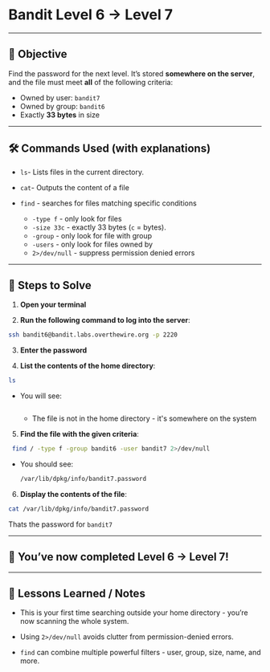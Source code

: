 # Bandit Level 6 → Level 7

---

## 🎯 Objective

Find the password for the next level. It’s stored **somewhere on the server**, and the file must meet **all** of the following criteria:

- Owned by user: `bandit7`
- Owned by group: `bandit6`
- Exactly **33 bytes** in size


---


## 🛠️ Commands Used (with explanations)

- `ls`- Lists files in the current directory.

- `cat`- Outputs the content of a file

- `find` - searches for files matching specific conditions
   - `-type f` - only look for files
   - `-size 33c` - exactly 33 bytes (`c` = bytes).
   - `-group` - only look for file with group
   - `-users` - only look for files owned by
   - `2>/dev/null` - suppress permission denied errors

---

## 🚀 Steps to Solve
1. **Open your terminal**

2. **Run the following command to log into the server**:

```bash
ssh bandit6@bandit.labs.overthewire.org -p 2220
```

3. **Enter the password**

4. **List the contents of the home directory**:
```bash
ls
```
  - You will see:
    ```bash
    ```
    - The file is not in the home directory - it's somewhere on the system

5. **Find the file with the given criteria**:
```bash
 find / -type f -group bandit6 -user bandit7 2>/dev/null
```
- You should see:
   ```bash
   /var/lib/dpkg/info/bandit7.password
   ```

6. **Display the contents of the file**:
```bash
cat /var/lib/dpkg/info/bandit7.password
```

Thats the password for `bandit7`

---

## 🎉 You’ve now completed Level 6 → Level 7!


---

## 🧠 Lessons Learned / Notes
- This is your first time searching outside your home directory - you’re now scanning the whole system.

- Using `2>/dev/null` avoids clutter from permission-denied errors.

- `find` can combine multiple powerful filters - user, group, size, name, and more.
